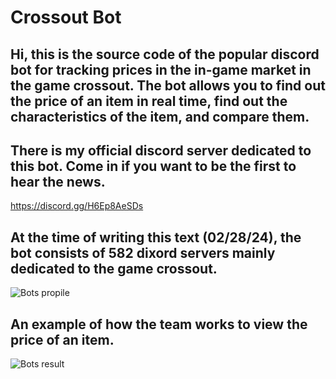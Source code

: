 # Crossout Bot
## Hi, this is the source code of the popular discord bot for tracking prices in the in-game market in the game crossout. The bot allows you to find out the price of an item in real time, find out the characteristics of the item, and compare them.
## There is my official discord server dedicated to this bot. Come in if you want to be the first to hear the news.
https://discord.gg/H6Ep8AeSDs

## At the time of writing this text (02/28/24), the bot consists of 582 dixord servers mainly dedicated to the game crossout.

![Bots propile](https://imgur.com/K8PsvDH.png)

## An example of how the team works to view the price of an item.

![Bots result](https://imgur.com/XuSr6qr.png)
